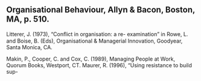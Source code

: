 ## Organisational Behaviour, Allyn & Bacon, Boston, MA, p. 510.

Litterer, J. (1973), “Conﬂict in organisation: a re- examination” in Rowe, L. and Boise, B. (Eds), Organisational & Managerial Innovation, Goodyear, Santa Monica, CA.

Makin, P., Cooper, C. and Cox, C. (1989), Managing People at Work, Quorum Books, Westport, CT. Maurer, R. (1996), “Using resistance to build sup-
